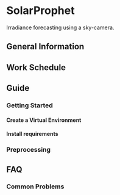 # SolarProphet
Irradiance forecasting using a sky-camera. 

## General Information

## Work Schedule

## Guide

### Getting Started

#### Create a Virtual Environment

#### Install requirements

### Preprocessing

## FAQ

### Common Problems
